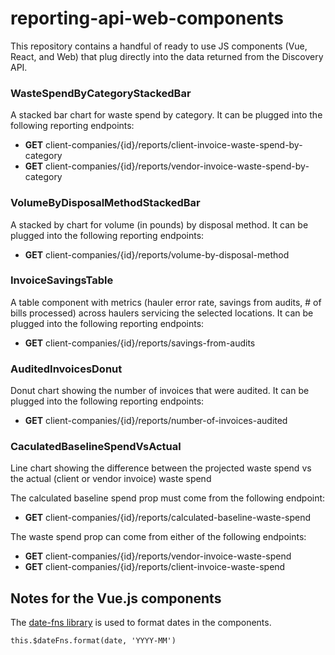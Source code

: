 # reporting-api-web-components
This repository contains a handful of ready to use JS components (Vue, React, and Web) that plug directly into the data returned from the Discovery API.

### WasteSpendByCategoryStackedBar

A stacked bar chart for waste spend by category.
It can be plugged into the following reporting endpoints:
* **GET** client-companies/{id}/reports/client-invoice-waste-spend-by-category
* **GET** client-companies/{id}/reports/vendor-invoice-waste-spend-by-category

### VolumeByDisposalMethodStackedBar

A stacked by chart for volume (in pounds) by disposal method.
It can be plugged into the following reporting endpoints:
* **GET** client-companies/{id}/reports/volume-by-disposal-method

### InvoiceSavingsTable

A table component with metrics (hauler error rate, savings from audits, # of bills processed) across haulers servicing the selected locations.
It can be plugged into the following reporting endpoints:
* **GET** client-companies/{id}/reports/savings-from-audits


### AuditedInvoicesDonut
Donut chart showing the number of invoices that were audited.
It can be plugged into the following reporting endpoints:
* **GET** client-companies/{id}/reports/number-of-invoices-audited

### CaculatedBaselineSpendVsActual
Line chart showing the difference between the projected waste spend vs the actual (client or vendor invoice) waste spend

The calculated baseline spend prop must come from the following endpoint:
* **GET** client-companies/{id}/reports/calculated-baseline-waste-spend

The waste spend prop can come from either of the following endpoints:
* **GET** client-companies/{id}/reports/vendor-invoice-waste-spend
* **GET** client-companies/{id}/reports/client-invoice-waste-spend

## Notes for the Vue.js components
The [date-fns library](https://date-fns.org/) is used to format dates in the components.

`this.$dateFns.format(date, 'YYYY-MM')`
